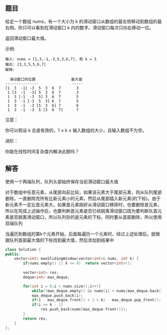 ## 题目

给定一个数组 nums，有一个大小为 k 的滑动窗口从数组的最左侧移动到数组的最右侧。你只可以看到在滑动窗口 k 内的数字。滑动窗口每次只向右移动一位。

返回滑动窗口最大值。

示例:

```
输入: nums = [1,3,-1,-3,5,3,6,7], 和 k = 3
输出: [3,3,5,5,6,7] 
解释: 

  滑动窗口的位置                最大值
---------------               -----
[1  3  -1] -3  5  3  6  7       3
 1 [3  -1  -3] 5  3  6  7       3
 1  3 [-1  -3  5] 3  6  7       5
 1  3  -1 [-3  5  3] 6  7       5
 1  3  -1  -3 [5  3  6] 7       6
 1  3  -1  -3  5 [3  6  7]      7
```

注意：

你可以假设 k 总是有效的，1 ≤ k ≤ 输入数组的大小，且输入数组不为空。

进阶：

你能在线性时间复杂度内解决此题吗？

## 解答

使用一个两端队列，队列头部始终保存当前滑动窗口最大值

对于数组中任意元素，从尾部向前比较，如果该元素大于尾部元素，则从队列尾部删除，一直删除完所有比新元素小的元素，然后从尾部插入新元素(的下标)。由于新元素不一定比首元素大，如果首元素刚好从滑动窗口移除时，也要删除首元素，所以在完成上述操作后，也要判断首元素是否已经脱离滑动窗口因为要判断队首元素是否脱离滑动窗口，所以队列存的是元素的下标，同时要从首部删除，所以使用双端队列

当遍历到数组的第k个元素开始，后面每遍历一个元素时，经过上述处理后，就根据队列首部最大值的下标找到最大值，然后添加到结果中

```c++
class Solution {
public:
    vector<int> maxSlidingWindow(vector<int>& nums, int k) {
        if(nums.empty() || k <= 0)  return vector<int>();
        
        vector<int> res;
        deque<int> max_deque;

        for(int i = 0;i < nums.size();i++){
            while(!max_deque.empty() && nums[i] > nums[max_deque.back()]) {max_deque.pop_back();}
            max_deque.push_back(i);
            if(i - max_deque.front() + 1 > k)   max_deque.pop_front();
            if(i >= k - 1)
                res.push_back(nums[max_deque.front()]);
        }       
        return res;
    }
};
```